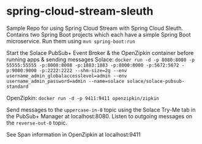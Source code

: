 # spring-cloud-stream-sleuth
Sample Repo for using Spring Cloud Stream with Spring Cloud Sleuth. 
Contains two Spring Boot projects which each have a simple Spring Boot microservice. 
Run them using `mvn spring-boot:run`

Start the Solace PubSub+ Event Broker & the OpenZipkin container before running apps & sending messages
Solace: `docker run -d -p 8080:8080 -p 55555:55555 -p:8008:8008 -p:1883:1883 -p:8000:8000 -p:5672:5672 -p:9000:9000 -p:2222:2222 --shm-size=2g --env username_admin_globalaccesslevel=admin --env username_admin_password=admin --name=solace solace/solace-pubsub-standard`

OpenZipkin: `docker run -d -p 9411:9411 openzipkin/zipkin`

Send messages to the `uppercase-in-0` topic using the Solace Try-Me tab in the PubSub+ Manager at localhost:8080. 
Listen to outgoing messages on the `reverse-out-0` topic. 

See Span information in OpenZipkin at localhost:9411

